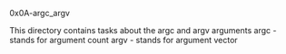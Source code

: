 0x0A-argc_argv

This directory contains tasks about the argc and argv arguments
argc - stands for argument count
argv - stands for argument vector
